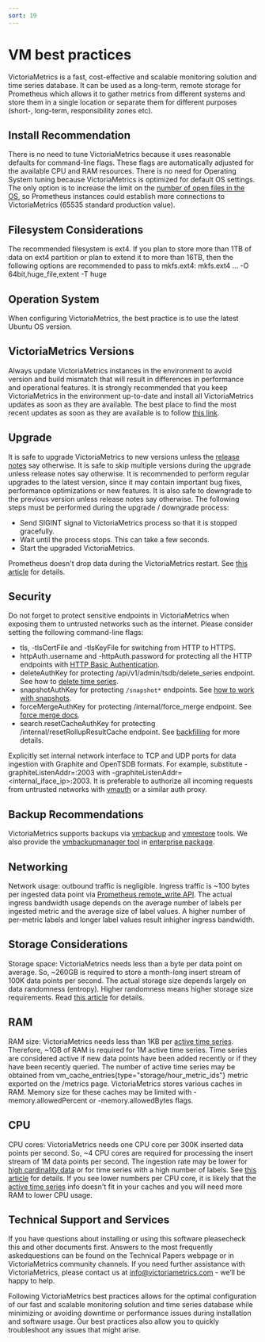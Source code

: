 ```yaml
---
sort: 19
---
```


# VM best practices 

VictoriaMetrics is a fast, cost-effective and scalable monitoring solution and time series database. It can be used as a long-term, remote storage for Prometheus which allows it to gather metrics from different systems and store them in a single location or separate them for different purposes (short-, long-term, responsibility zones etc). 

## Install Recommendation
  There is no need to tune VictoriaMetrics because it uses reasonable defaults for command-line flags.  These flags are automatically adjusted for the available CPU and RAM resources. There is no need for Operating System tuning because VictoriaMetrics is optimized for default OS settings. The only option is to increase the limit on the [number of open files in the OS](https://medium.com/@muhammadtriwibowo/set-permanently-ulimit-n-open-files-in-ubuntu-4d61064429a), so Prometheus instances could establish more connections to VictoriaMetrics (65535 standard production value).
## Filesystem Considerations 

  The recommended filesystem is ext4. If you plan to store more than 1TB of data on ext4 partition or plan to extend it to more than 16TB, then the following options are recommended to pass to mkfs.ext4:
mkfs.ext4 ... -O 64bit,huge_file,extent -T huge

## Operation System 
  When configuring VictoriaMetrics, the best practice is to use the latest Ubuntu OS version. 

## VictoriaMetrics Versions 
  Always update VictoriaMetrics instances in the environment to avoid version and build mismatch that will result in differences in performance and operational features. It is strongly recommended that you keep VictoriaMetrics in the environment up-to-date and install all VictoriaMetrics updates as soon as they are available. The best place to find the most recent updates as soon as they are available is to follow [this link](https://github.com/VictoriaMetrics/VictoriaMetrics/releases).

## Upgrade
  It is safe to upgrade VictoriaMetrics to new versions unless the [release notes](https://github.com/VictoriaMetrics/VictoriaMetrics/releases) say otherwise. It is safe to skip multiple versions during the upgrade unless release notes say otherwise. It is recommended to perform regular upgrades to the latest version, since it may contain important bug fixes, performance optimizations or new features.
It is also safe to downgrade to the previous version unless release notes say otherwise.
The following steps must be performed during the upgrade / downgrade process:

  * Send SIGINT signal to VictoriaMetrics process so that it is stopped gracefully.
  * Wait until the process stops. This can take a few seconds. 
  * Start the upgraded VictoriaMetrics.
		
Prometheus doesn't drop data during the VictoriaMetrics restart. See [this article](https://grafana.com/blog/2019/03/25/whats-new-in-prometheus-2.8-wal-based-remote-write/) for details.
 
## Security
  Do not forget to protect sensitive endpoints in VictoriaMetrics when exposing them to untrusted networks such as the internet. Please consider setting the following command-line flags:
  
  * tls, -tlsCertFile and -tlsKeyFile for switching from HTTP to HTTPS.
  * httpAuth.username and -httpAuth.password for protecting all the HTTP endpoints with [HTTP Basic Authentication](https://en.wikipedia.org/wiki/Basic_access_authentication).
  * deleteAuthKey for protecting /api/v1/admin/tsdb/delete_series endpoint. See how to [delete time series](https://docs.victoriametrics.com/#how-to-delete-time-series).
  * snapshotAuthKey for protecting `/snapshot*` endpoints. See [how to work with snapshots](https://docs.victoriametrics.com/#how-to-work-with-snapshots).
  * forceMergeAuthKey for protecting /internal/force_merge endpoint. See [force merge docs](https://docs.victoriametrics.com/#forced-merge).
  * search.resetCacheAuthKey for protecting /internal/resetRollupResultCache endpoint. See [backfilling](https://docs.victoriametrics.com/vmbackup.html#backfilling) for more details.
		
  Explicitly set internal network interface to TCP and UDP ports for data ingestion with Graphite and OpenTSDB formats. For example, substitute -graphiteListenAddr=:2003 with -graphiteListenAddr=<internal_iface_ip>:2003.
It is preferable to authorize all  incoming requests from untrusted networks with [vmauth](https://docs.victoriametrics.com/vmauth.html) or a similar auth proxy.

## Backup Recommendations 
  VictoriaMetrics supports backups via [vmbackup](https://docs.victoriametrics.com/vmbackup.html) and [vmrestore](https://docs.victoriametrics.com/vmrestore.html) tools. We also provide the [vmbackupmanager tool](https://docs.victoriametrics.com/vmbackupmanager.html) in [enterprise package](https://victoriametrics.com/enterprise.html).

## Networking 
  Network usage: outbound traffic is negligible. Ingress traffic is ~100 bytes per ingested data point via [Prometheus remote_write API](https://prometheus.io/docs/prometheus/latest/configuration/configuration/#remote_write). The actual ingress bandwidth usage depends on the average number of labels per ingested metric and the average size of label values. A higher number of per-metric labels and longer label values result inhigher ingress bandwidth.

## Storage Considerations 
  Storage space: VictoriaMetrics needs less than a byte per data point on average. So, ~260GB is required to store a month-long insert stream of 100K data points per second. The actual storage size depends largely on data randomness (entropy). Higher randomness means higher storage size requirements. Read [this article](https://medium.com/faun/victoriametrics-achieving-better-compression-for-time-series-data-than-gorilla-317bc1f95932) for details.

## RAM  
  RAM size: VictoriaMetrics needs less than 1KB per [active time series](https://docs.victoriametrics.com/FAQ.html#what-is-active-time-series). Therefore, ~1GB of RAM is required for 1M active time series. Time series are considered active if new data points have been added recently or if they have been recently queried. The number of active time series may be obtained from vm_cache_entries{type="storage/hour_metric_ids"} metric exported on the /metrics page. VictoriaMetrics stores various caches in RAM. Memory size for these caches may be limited with -memory.allowedPercent or -memory.allowedBytes flags.

## CPU
  CPU cores: VictoriaMetrics needs one CPU core per 300K inserted data points per second. So, ~4 CPU cores are required for processing the insert stream of 1M data points per second. The ingestion rate may be lower for [high cardinality data](https://docs.victoriametrics.com/FAQ.html#what-is-high-cardinality) or for time series with a high number of labels. See [this article](https://valyala.medium.com/insert-benchmarks-with-inch-influxdb-vs-victoriametrics-e31a41ae2893) for details. If you see lower numbers per CPU core, it is likely that the [active time series](https://docs.victoriametrics.com/FAQ.html#what-is-active-time-series) info doesn't fit in your caches and you will need more RAM to lower CPU usage.
 
## Technical Support and Services
  If you have questions about installing or using this software pleasecheck this and other documents first. Answers to the most frequently askedquestions can be found on the Technical Papers webpage or in VictoriaMetrics community channels. If you need further assistance with VictoriaMetrics, please contact us at info@victoriametrics.com - we’ll be happy to help.

Following VictoriaMetrics best practices allows for the optimal configuration of our fast and scalable monitoring solution and time series database while minimizing or avoiding downtime or performance issues during installation and software usage. Our best practices also allow you to quickly troubleshoot any issues that might arise. 



